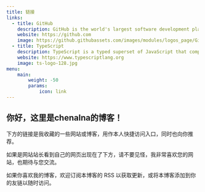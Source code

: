 ```yaml
---
title: 链接
links:
  - title: GitHub
    description: GitHub is the world's largest software development platform.
    website: https://github.com
    image: https://github.githubassets.com/images/modules/logos_page/GitHub-Mark.png
  - title: TypeScript
    description: TypeScript is a typed superset of JavaScript that compiles to plain JavaScript.
    website: https://www.typescriptlang.org
    image: ts-logo-128.jpg
menu:
    main: 
        weight: -50
        params:
            icon: link
---
```



## 你好，这里是chenalna的博客！


下方的链接是我收藏的一些网站或博客，用作本人快捷访问入口，同时也向你推荐。

如果是网站站长看到自己的网页出现在了下方，请不要见怪，我非常喜欢您的网站，也期待与您交流。

如果你喜欢我的博客，欢迎订阅本博客的 RSS 以获取更新，或将本博客添加到你的友链以随时访问。